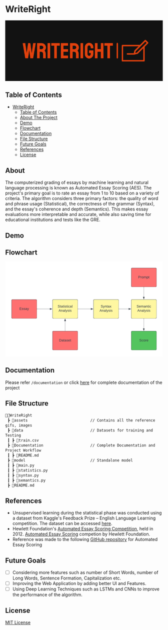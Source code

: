 # WriteRight

<p align="center">
    <img src="assets/logo.png" alt="Project logo">
</p>

## Table of Contents

- [WriteRight](#WriteRight)
  - [Table of Contents](#table-of-contents)
  - [About The Project](#about)
  - [Demo](#demo)
  - [Flowchart](#flowchart)
  - [Documentation](#documentation)
  - [File Structure](#file-structure)
  - [Future Goals](#future-goals)
  - [References](#references)
  - [License](#license)
  

## About

The computerized grading of essays by machine learning and natural language processing is known as Automated Essay Scoring (AES). The project's primary goal is to rate an essay from 1 to 10 based on a variety of criteria. The algorithm considers three primary factors: the quality of word and phrase usage (Statistical), the correctness of the grammar (Syntax), and the essay's coherence and depth (Semantics). This makes essay evaluations more interpretable and accurate, while also saving time for educational institutions and tests like the GRE.

## Demo

## Flowchart

<p align="center">
    <img src="assets/flowchart.png" alt="Flowchart">
</p>


## Documentation

Please refer ```/documentation``` or click <a href="https://github.com/PritK99/WriteRight/blob/main/documentation/README.md">here</a> for complete documentation of the project

## File Structure
```
👨‍💻WriteRight
 ┣ 📂assets                            // Contains all the reference gifs, images
 ┣ 📂data                              // Datasets for training and Testing
 ┃ ┣ 📄train.csv  
 ┣ 📂Documentation                     // Complete Documentation and Project Workflow
 ┃ ┣ 📄README.md
 ┣ 📂model                             // Standalone model         
 ┃ ┣ 📄main.py    
 ┃ ┣ 📄statistics.py
 ┃ ┣ 📄syntax.py                
 ┃ ┣ 📄semantics.py 
 ┣ 📄README.md
``` 

## References
* Unsupervised learning during the statistical phase was conducted using a dataset from Kaggle's Feedback Prize – English Language Learning competition. The dataset can be accessed <a href="https://www.kaggle.com/competitions/feedback-prize-english-language-learning/data?select=train.csv.">here</a>.
* Hewlett Foundation's <a href="https://www.kaggle.com/competitions/asap-aes/overview">Automated Essay Scoring Competition</a>, held in 2012.
<a href="The Hewlett Foundation: Automated Essay Scoring">Automated Essay Scoring</a> competion by Hewlett Foundation.
* Reference was made to the following <a href="https://github.com/ZhuoyueWang/AutomatedEssayScoring">GitHub repository</a> for Automated Essay Scoring

## Future Goals

- [ ] Considering more features such as number of Short Words, number of Long Words, Sentence Formation, Capitalization etc.
- [ ] Improving the Web Application by adding better UI and Features.
- [ ] Using Deep Learning Techniques such as LSTMs and CNNs to improve the performance of the algorithm.

## License
[MIT License](https://opensource.org/licenses/MIT)